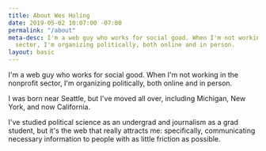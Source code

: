 ```yaml
---
title: About Wes Holing
date: 2019-05-02 10:07:00 -07:00
permalink: "/about"
meta-desc: I'm a web guy who works for social good. When I'm not working in the nonprofit
  sector, I'm organizing politically, both online and in person.
layout: basic
---
```


I'm a web guy who works for social good. When I'm not working in the nonprofit sector, I'm organizing politically, both online and in person.

I was born near Seattle, but I've moved all over, including Michigan, New York, and now California.

I've studied political science as an undergrad and journalism as a grad student, but it's the web that really attracts me: specifically, communicating necessary information to people with as little friction as possible.